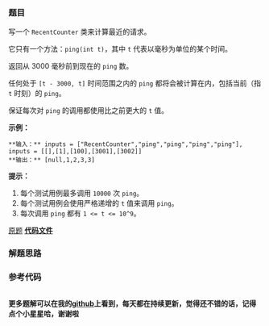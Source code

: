 ### 题目
写一个 `RecentCounter` 类来计算最近的请求。

它只有一个方法：`ping(int t)`，其中 `t` 代表以毫秒为单位的某个时间。

返回从 3000 毫秒前到现在的 `ping` 数。

任何处于 `[t - 3000, t]` 时间范围之内的 `ping` 都将会被计算在内，包括当前（指 `t` 时刻）的 `ping`。

保证每次对 `ping` 的调用都使用比之前更大的 `t` 值。



**示例：**

    
    
    **输入：** inputs = ["RecentCounter","ping","ping","ping","ping"], inputs = [[],[1],[100],[3001],[3002]]
    **输出：** [null,1,2,3,3]



**提示：**

  1. 每个测试用例最多调用 `10000` 次 `ping`。
  2. 每个测试用例会使用严格递增的 `t` 值来调用 `ping`。
  3. 每次调用 `ping` 都有 `1 <= t <= 10^9`。



[原题](https://leetcode-cn.com/problems/number-of-recent-calls/)    **[代码文件]()**


### 解题思路




### 参考代码

```go


```




**更多题解可以在我的[github](https://github.com/LZH139/leetcode_Go)上看到，每天都在持续更新，觉得还不错的话，记得点个小星星哈，谢谢啦**
